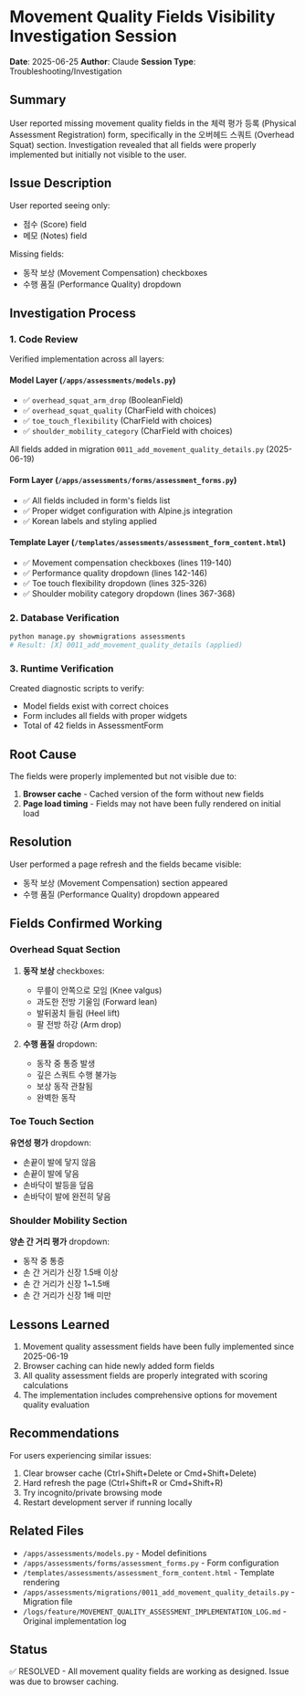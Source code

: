 # Movement Quality Fields Visibility Investigation Session

**Date**: 2025-06-25
**Author**: Claude
**Session Type**: Troubleshooting/Investigation

## Summary

User reported missing movement quality fields in the 체력 평가 등록 (Physical Assessment Registration) form, specifically in the 오버헤드 스쿼트 (Overhead Squat) section. Investigation revealed that all fields were properly implemented but initially not visible to the user.

## Issue Description

User reported seeing only:
- 점수 (Score) field
- 메모 (Notes) field

Missing fields:
- 동작 보상 (Movement Compensation) checkboxes
- 수행 품질 (Performance Quality) dropdown

## Investigation Process

### 1. Code Review
Verified implementation across all layers:

#### Model Layer (`/apps/assessments/models.py`)
- ✅ `overhead_squat_arm_drop` (BooleanField)
- ✅ `overhead_squat_quality` (CharField with choices)
- ✅ `toe_touch_flexibility` (CharField with choices)
- ✅ `shoulder_mobility_category` (CharField with choices)

All fields added in migration `0011_add_movement_quality_details.py` (2025-06-19)

#### Form Layer (`/apps/assessments/forms/assessment_forms.py`)
- ✅ All fields included in form's fields list
- ✅ Proper widget configuration with Alpine.js integration
- ✅ Korean labels and styling applied

#### Template Layer (`/templates/assessments/assessment_form_content.html`)
- ✅ Movement compensation checkboxes (lines 119-140)
- ✅ Performance quality dropdown (lines 142-146)
- ✅ Toe touch flexibility dropdown (lines 325-326)
- ✅ Shoulder mobility category dropdown (lines 367-368)

### 2. Database Verification
```bash
python manage.py showmigrations assessments
# Result: [X] 0011_add_movement_quality_details (applied)
```

### 3. Runtime Verification
Created diagnostic scripts to verify:
- Model fields exist with correct choices
- Form includes all fields with proper widgets
- Total of 42 fields in AssessmentForm

## Root Cause

The fields were properly implemented but not visible due to:
1. **Browser cache** - Cached version of the form without new fields
2. **Page load timing** - Fields may not have been fully rendered on initial load

## Resolution

User performed a page refresh and the fields became visible:
- 동작 보상 (Movement Compensation) section appeared
- 수행 품질 (Performance Quality) dropdown appeared

## Fields Confirmed Working

### Overhead Squat Section
1. **동작 보상** checkboxes:
   - 무릎이 안쪽으로 모임 (Knee valgus)
   - 과도한 전방 기울임 (Forward lean)
   - 발뒤꿈치 들림 (Heel lift)
   - 팔 전방 하강 (Arm drop)

2. **수행 품질** dropdown:
   - 동작 중 통증 발생
   - 깊은 스쿼트 수행 불가능
   - 보상 동작 관찰됨
   - 완벽한 동작

### Toe Touch Section
**유연성 평가** dropdown:
- 손끝이 발에 닿지 않음
- 손끝이 발에 닿음
- 손바닥이 발등을 덮음
- 손바닥이 발에 완전히 닿음

### Shoulder Mobility Section
**양손 간 거리 평가** dropdown:
- 동작 중 통증
- 손 간 거리가 신장 1.5배 이상
- 손 간 거리가 신장 1~1.5배
- 손 간 거리가 신장 1배 미만

## Lessons Learned

1. Movement quality assessment fields have been fully implemented since 2025-06-19
2. Browser caching can hide newly added form fields
3. All quality assessment fields are properly integrated with scoring calculations
4. The implementation includes comprehensive options for movement quality evaluation

## Recommendations

For users experiencing similar issues:
1. Clear browser cache (Ctrl+Shift+Delete or Cmd+Shift+Delete)
2. Hard refresh the page (Ctrl+Shift+R or Cmd+Shift+R)
3. Try incognito/private browsing mode
4. Restart development server if running locally

## Related Files

- `/apps/assessments/models.py` - Model definitions
- `/apps/assessments/forms/assessment_forms.py` - Form configuration
- `/templates/assessments/assessment_form_content.html` - Template rendering
- `/apps/assessments/migrations/0011_add_movement_quality_details.py` - Migration file
- `/logs/feature/MOVEMENT_QUALITY_ASSESSMENT_IMPLEMENTATION_LOG.md` - Original implementation log

## Status

✅ RESOLVED - All movement quality fields are working as designed. Issue was due to browser caching.